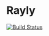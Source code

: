 # Rayly

[![Build Status](https://travis-ci.org/jagot/Rayly.jl.svg?branch=master)](https://travis-ci.org/jagot/Rayly.jl)
